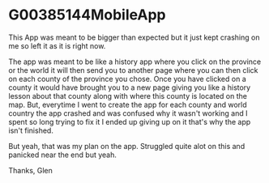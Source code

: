 # G00385144MobileApp

This App was meant to be bigger than expected but it just kept crashing on me so left it as it is right now.

The app was meant to be like a history app where you click on the province or the world it will then send you to another page
where you can then click on each county of the province you chose. Once you have clicked on a county it would have brought you to a new page giving you like a history lesson
about that county along with where this county is located on the map. But, everytime I went to create the app for each county and world country the app crashed and was confused
why it wasn't working and I spent so long trying to fix it I ended up giving up on it that's why the app isn't finished.

But yeah, that was my plan on the app. Struggled quite alot on this and panicked near the end but yeah.

Thanks, Glen
